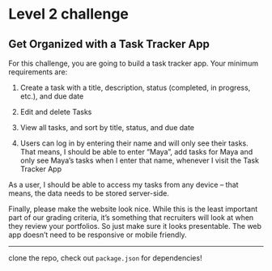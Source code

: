 # Level 2 challenge

## Get Organized with a Task Tracker App

For this challenge, you are going to build a task tracker app. Your minimum requirements are:

1. Create a task with a title, description, status (completed, in progress, etc.), and due date

2. Edit and delete Tasks

3. View all tasks, and sort by title, status, and due date

4. Users can log in by entering their name and will only see their tasks. That means, I should be able to enter “Maya”, add tasks for Maya and only see Maya’s tasks when I enter that name, whenever I visit the Task Tracker App

As a user, I should be able to access my tasks from any device – that means, the data needs to be stored server-side.

Finally, please make the website look nice. While this is the least important part of our grading criteria, it’s something that recruiters will look at when they review your portfolios. So just make sure it looks presentable. The web app doesn’t need to be responsive or mobile friendly.

---

clone the repo, check out `package.json` for dependencies!

